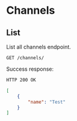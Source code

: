 # Channels

## List

List all channels endpoint.

`GET /channels/`

Success response:

```html
HTTP 200 OK
```

```json
[
    {
        "name": "Test"
    }
]
```
